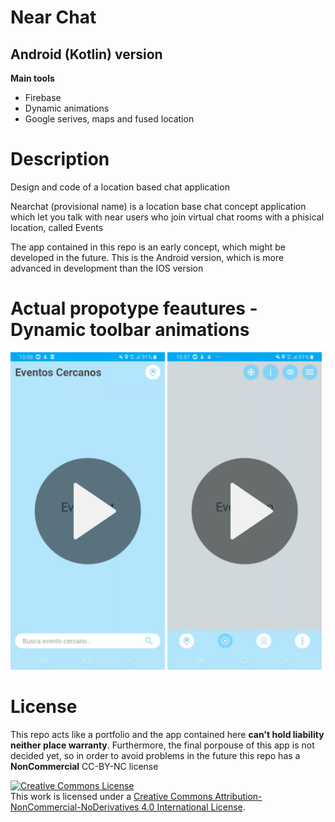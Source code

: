 <h1>Near Chat</h1>
<h2>Android (Kotlin) version</h2>

<b>Main tools</b>
<ul>
<li>Firebase</li>
<li>Dynamic animations</li>
<li>Google serives, maps and fused location</li>
</ul>

<h1>Description</h1>
<p>Design and code of a location based chat application</p>
<p>Nearchat (provisional name) is a location base chat concept application which let you talk with near users who join virtual chat rooms with a phisical location, called Events</p>
<p>The app contained in this repo is an early concept, which might be developed in the future. This is the Android version, which is more advanced in development than the IOS version</p>

<h1>Actual propotype feautures - Dynamic toolbar animations </h1>
<p>
  <a href='#img1'><img id='img1' width = '49%' src='video_1.png'/></a>
  <a href='#img2'><img id='img2' width = '49%' src='video_2.png'/></a>
</p>


<h1>License</h1>
<p>This repo acts like a portfolio and the app contained here <b>can't hold liability neither place warranty</b>. Furthermore, the final porpouse of this app is not decided yet, so in order to avoid problems in the future this repo has a <b>NonCommercial</b> CC-BY-NC license</p>
<a rel="license" href="http://creativecommons.org/licenses/by-nc-nd/4.0/"><img alt="Creative Commons License" style="border-width:0" src="https://i.creativecommons.org/l/by-nc-nd/4.0/88x31.png" /></a><br />This work is licensed under a <a rel="license" href="http://creativecommons.org/licenses/by-nc-nd/4.0/">Creative Commons Attribution-NonCommercial-NoDerivatives 4.0 International License</a>.
